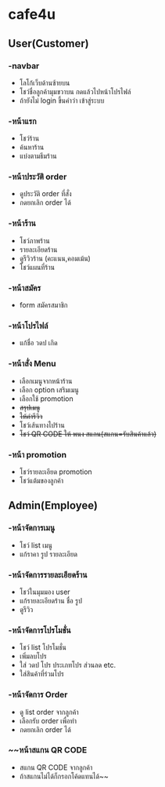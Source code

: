 # cafe4u

## User(Customer)
### -navbar
  * โลโก้เว็บด้านซ้ายบน
  * โชว์ชื่อลูกค้ามุมขวาบน กดแล้วไปหน้าโปรไฟล์
  * ถ้ายังไม่ login ขึ้นคำว่า เข้าสู่ระบบ
### -หน้าแรก
  * โชว์ร้าน
  * ค้นหาร้าน
  * แบ่งตามธีมร้าน
### -หน้าประวัติ order
  * ดูประวัติ order ที่สั่ง
  * กดยกเลิก order ได้
### -หน้าร้าน
  * โชว์ภาพร้าน
  * รายละเอียดร้าน
  * ดูรีวิวร้าน (คะแนน,คอมเม้น)
  * โชว์แผนที่ร้าน
### -หน้าสมัคร
 * form สมัครสมาชิก
### -หน้าโปรไฟล์
  * แก้ชื่อ วดป เกิด
### -หน้าสั่ง Menu
  * เลือกเมนูจากหน้าร้าน
  * เลือก option เสริมเมนู
  * เลือกใช้ promotion
  * ~~สรุปเมนู~~
  * ~~ให้คำรีวิว~~
  * โชว์เส้นทางไปร้าน
  * ~~โชว์ QR CODE ให้ พนง สแกน(สแกน=รับสินค้าแล้ว)~~
### -หน้า promotion
  * โชว์รายละเอียด promotion
  * โชว์แต้มของลูกค้า
 
## Admin(Employee)
### -หน้าจัดการเมนู
  * โชว์ list เมนู
  * แก้ราคา รูป รายละเอียด
### -หน้าจัดการรายละเอียดร้าน
  * โชว์ในมุมมอง user
  * แก้รายละเอียดร้าน ชื่อ รูป
  * ดูรีวิว
### -หน้าจัดการโปรโมชั่น
  * โชว์ list โปรโมชั่น
  * เพิ่มลบโปร
  * ใส่ วดป โปร ประเภทโปร ส่วนลด etc.
  * ใส่สินค้าที่ร่วมโปร
### -หน้าจัดการ Order
  * ดู list order จากลูกค้า
  * เลือกรับ order เพื่อทำ
  * กดยกเลิก order ได้
### ~~หน้าสแกน QR CODE
  * สแกน QR CODE จากลูกค้า
  * ถ้าสแกนไม่ได้ก็กรอกโค้ดแทนได้~~
